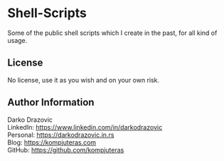 Shell-Scripts
=========
Some of the public shell scripts which I create in the past, for all kind of usage.

License
-------
No license, use it as you wish and on your own risk.

Author Information
------------------
Darko Drazovic \
LinkedIn: https://www.linkedin.com/in/darkodrazovic \
Personal: https://darkodrazovic.in.rs \
Blog: https://kompjuteras.com \
GitHub: https://github.com/kompjuteras
